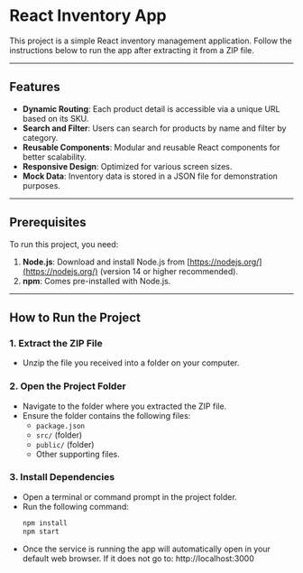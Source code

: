 # React Inventory App

This project is a simple React inventory management application. Follow the instructions below to run the app after extracting it from a ZIP file.

---

## Features

- **Dynamic Routing**: Each product detail is accessible via a unique URL based on its SKU.
- **Search and Filter**: Users can search for products by name and filter by category.
- **Reusable Components**: Modular and reusable React components for better scalability.
- **Responsive Design**: Optimized for various screen sizes.
- **Mock Data**: Inventory data is stored in a JSON file for demonstration purposes.

---

## Prerequisites

To run this project, you need:

1. **Node.js**: Download and install Node.js from [https://nodejs.org/](https://nodejs.org/) (version 14 or higher recommended).
2. **npm**: Comes pre-installed with Node.js.

---

## How to Run the Project

### 1. Extract the ZIP File
- Unzip the file you received into a folder on your computer.

### 2. Open the Project Folder
- Navigate to the folder where you extracted the ZIP file.
- Ensure the folder contains the following files:
  - `package.json`
  - `src/` (folder)
  - `public/` (folder)
  - Other supporting files.

### 3. Install Dependencies
- Open a terminal or command prompt in the project folder.
- Run the following command:
  ```bash
  npm install
  npm start
- Once the service is running the app will automatically open in your
default web browser. If it does not go to:
  http://localhost:3000